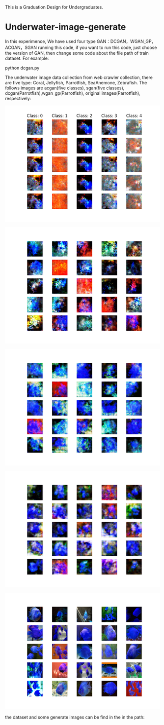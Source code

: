  This is a Graduation Design for Undergraduates.
# Underwater-image-generate

 In this experimence, We have used four type GAN：DCGAN，WGAN_GP，ACGAN，SGAN running this code, if you want to run this code, just choose the version of GAN, then change some code about the file path of train dataset. For example:

python dcgan.py

The underwater image data collection from web crawler collection, there are five type: Coral, Jellyfish, Parrotfish, SeaAnemone, Zebrafish. 
The follows images are acgan(five classes), sgan(five classes), dcgan(Parrotfish),wgan_gp(Parrotfish), original images(Parrotfish), respectively:

![acgan](https://github.com/Briwisdom/Underwater-image-generate/blob/master/acgan/images/1100.png)

![sgan](https://github.com/Briwisdom/Underwater-image-generate/blob/master/sgan/images_64/mnist_1150.png)

![dcgan,Parrotfish](https://github.com/Briwisdom/Underwater-image-generate/blob/master/dcgan/genImages/Parrotfish_64/epochs_1120.png)

![wgan_gp, (Parrotfish)](https://github.com/Briwisdom/Underwater-image-generate/blob/master/wgan_gp/genImages/Parrotfish_64/epochs_1620.png)

![original images, Parrotfish](https://github.com/Briwisdom/Underwater-image-generate/blob/master/Parrotfish_64.png)

the dataset and some generate images can be find in the in the path:

